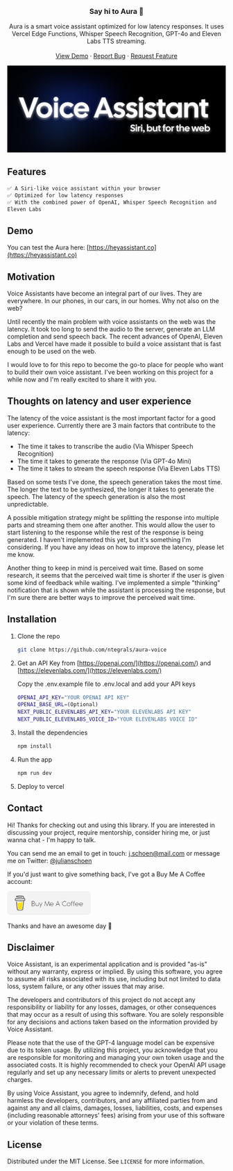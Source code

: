 <a name="readme-top"></a>

<br />
<div align="center">

<h3 align="center">Say hi to Aura 👋</h3>

  <p align="center">
    Aura is a smart voice assistant optimized for low latency responses. It uses Vercel Edge Functions, Whisper Speech Recognition, GPT-4o and Eleven Labs TTS streaming.
    <br />
    <br />
    <a href="https://heyassistant.co">View Demo</a>
    ·
    <a href="https://github.com/ntegrals/voice-assistant/issues">Report Bug</a>
    ·
    <a href="https://github.com/ntegrals/voice-assistant/issues">Request Feature</a>
  </p>
</div>
<a href="https://github.com/ntegrals/aura-voice">
    <img src=".assets//header.png" alt="Logo">
  </a>

## Features

    ✅ A Siri-like voice assistant within your browser
    ✅ Optimized for low latency responses
    ✅ With the combined power of OpenAI, Whisper Speech Recognition and Eleven Labs

## Demo

You can test the Aura here: [https://heyassistant.co](https://heyassistant.co)

## Motivation

Voice Assistants have become an integral part of our lives. They are everywhere. In our phones, in our cars, in our homes. Why not also on the web?

Until recently the main problem with voice assistants on the web was the latency. It took too long to send the audio to the server, generate an LLM completion and send speech back. The recent advances of OpenAI, Eleven Labs and Vercel have made it possible to build a voice assistant that is fast enough to be used on the web.

I would love to for this repo to become the go-to place for people who want to build their own voice assistant. I've been working on this project for a while now and I'm really excited to share it with you.

## Thoughts on latency and user experience

The latency of the voice assistant is the most important factor for a good user experience. Currently there are 3 main factors that contribute to the latency:

- The time it takes to transcribe the audio (Via Whisper Speech Recognition)
- The time it takes to generate the response (Via GPT-4o Mini)
- The time it takes to stream the speech response (Via Eleven Labs TTS)

Based on some tests I've done, the speech generation takes the most time. The longer the text to be synthesized, the longer it takes to generate the speech. The latency of the speech generation is also the most unpredictable.

A possible mitigation strategy might be splitting the response into multiple parts and streaming them one after another. This would allow the user to start listening to the response while the rest of the response is being generated. I haven't implemented this yet, but it's something I'm considering. If you have any ideas on how to improve the latency, please let me know.

Another thing to keep in mind is perceived wait time. Based on some research, it seems that the perceived wait time is shorter if the user is given some kind of feedback while waiting. I've implemented a simple "thinking" notification that is shown while the assistant is processing the response, but I'm sure there are better ways to improve the perceived wait time.

## Installation

1. Clone the repo

   ```sh
   git clone https://github.com/ntegrals/aura-voice
   ```

2. Get an API Key from [https://openai.com/](https://openai.com/) and [https://elevenlabs.com/](https://elevenlabs.com/)

   Copy the .env.example file to .env.local and add your API keys

   ```sh
   OPENAI_API_KEY="YOUR OPENAI API KEY"
   OPENAI_BASE_URL=(Optional)
   NEXT_PUBLIC_ELEVENLABS_API_KEY="YOUR ELEVENLABS API KEY"
   NEXT_PUBLIC_ELEVENLABS_VOICE_ID="YOUR ELEVENLABS VOICE ID"
   ```

3. Install the dependencies

   ```sh
   npm install
   ```

4. Run the app
   ```sh
   npm run dev
   ```
5. Deploy to vercel

## Contact

Hi! Thanks for checking out and using this library. If you are interested in discussing your project, require mentorship, consider hiring me, or just wanna chat - I'm happy to talk.

You can send me an email to get in touch: j.schoen@mail.com or message me on Twitter: [@julianschoen](https://twitter.com/julianschoen)

If you'd just want to give something back, I've got a Buy Me A Coffee account:

<a href="https://www.buymeacoffee.com/ntegrals">
<img src=".assets/buymeacoffee.png" alt="buymeacoffee" width="192">
</a>

Thanks and have an awesome day 👋

## Disclaimer

Voice Assistant, is an experimental application and is provided "as-is" without any warranty, express or implied. By using this software, you agree to assume all risks associated with its use, including but not limited to data loss, system failure, or any other issues that may arise.

The developers and contributors of this project do not accept any responsibility or liability for any losses, damages, or other consequences that may occur as a result of using this software. You are solely responsible for any decisions and actions taken based on the information provided by Voice Assistant.

Please note that the use of the GPT-4 language model can be expensive due to its token usage. By utilizing this project, you acknowledge that you are responsible for monitoring and managing your own token usage and the associated costs. It is highly recommended to check your OpenAI API usage regularly and set up any necessary limits or alerts to prevent unexpected charges.

By using Voice Assistant, you agree to indemnify, defend, and hold harmless the developers, contributors, and any affiliated parties from and against any and all claims, damages, losses, liabilities, costs, and expenses (including reasonable attorneys' fees) arising from your use of this software or your violation of these terms.

<!-- LICENSE -->

## License

Distributed under the MIT License. See `LICENSE` for more information.
